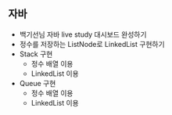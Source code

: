 ## 자바
* 백기선님 자바 live study 대시보드 완성하기
* 정수를 저장하는 ListNode로 LinkedList 구현하기
* Stack 구현
  * 정수 배열 이용
  * LinkedList 이용
* Queue 구현
  * 정수 배열 이용
  * LinkedList 이용